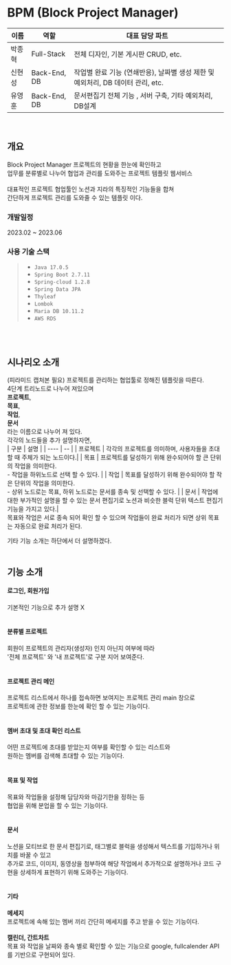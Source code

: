 # BPM (Block Project Manager)

|       이름         |     역할     |   대표 담당 파트  |
| ------------------- | -------------- | ------------------------------------- |
| 박종혁 |     Full-Stack     | 전체 디자인, 기본 게시판 CRUD, etc.|
| 신현성 |     Back-End, DB       | 작업별 완료 기능 (연쇄반응), 날짜별 생성 제한 및 예외처리, DB 데이터 관리, etc.  | 
| 유영훈 |     Back-End, DB       | 문서편집기 전체 기능 , 서버 구축, 기타 예외처리, DB설계 | 

<br>

## 개요
Block Project Manager
프로젝트의 현황을 한눈에 확인하고 <br>
업무를 분류별로 나누어 협업과 관리를 도와주는 프로젝트 템플릿 웹서비스 <br>
<br>
대표적인 프로젝트 협업툴인 노션과 지라의 특징적인 기능들을 합쳐 <br>
간단하게 프로젝트 관리를 도와줄 수 있는 템플릿 이다.<br>

### 개발일정
2023.02 ~ 2023.06 
<br>
### 사용 기술 스택
> * `Java 17.0.5`
> * `Spring Boot 2.7.11`
> * `Spring-cloud 1.2.8`
> * `Spring Data JPA`
> * `Thyleaf`
> * `Lombok`
> * `Maria DB 10.11.2`
> * `AWS RDS`
<br>
<br>


## 시나리오 소개

(피라미드 캡처본 필요)
프로젝트를 관리하는 협업툴로 정해진 템플릿을 따른다. <br>
4단계 트리노드로 나누어 져있으며 <br>
**프로젝트**, <br>
**목표**, <br>
**작업**, <br>
**문서**  <br>
라는 이름으로 나누어 져 있다.
<br>
각각의 노드들을 추가 설명하자면, <br>
| 구분 | 설명 | 
| ---- | -- |
| 프로젝트 | 각각의 프로젝트를 의미하며, 사용자들을 초대 할 때 주체가 되는 노드이다.|
| 목표 |  프로젝트를 달성하기 위해 완수되어야 할 큰 단위의 작업을 의미한다. <br> - 작업을 하위노드로 선택 할 수 있다. |
| 작업 | 목표를 달성하기 위해 완수되어야 할 작은 단위의 작업을 의미한다. <br> - 상위 노드로는 목표, 하위 노드로는 문서를 종속 및 선택할 수 있다. |
| 문서 | 작업에 대한 부가적인 설명을 할 수 있는 문서 편집기로 노션과 비슷한 블럭 단위 텍스트 편집기 기능을 가지고 있다.|
<br>
목표와 작업은 서로 종속 되어 확인 할 수 있으며 작업들이 완료 처리가 되면 상위 목표는 자동으로 완료 처리가 된다. <br>

기타 기능 소개는 하단에서 더 설명하겠다. <br>
<br>

## 기능 소개

#### 로그인, 회원가입 
기본적인 기능으로 추가 설명 X
<br> 
<br> 
#### 분류별 프로젝트 
회원이 프로젝트의 관리자(생성자) 인지 아닌지 여부에 따라 <br> 
'전체 프로젝트' 와 '내 프로젝트'로 구분 지어 보여준다.
<br> 
<br> 
#### 프로젝트 관리 메인
프로젝트 리스트에서 하나를 접속하면 보여지는 프로젝트 관리 main 창으로  <br> 
프로젝트에 관한 정보를 한눈에 확인 할 수 있는 기능이다.
<br> <br> 
#### 멤버 초대 및 초대 확인 리스트 
어떤 프로젝트에 초대를 받았는지 여부를 확인할 수 있는 리스트와 <br> 
원하는 멤버를 검색해 초대할 수 있는 기능이다.
<br> <br> 
#### 목표 및 작업 
목표와 작업들을 설정해 담당자와 마감기한을 정하는 등 <br> 
협업을 위해 분업을 할 수 있는 기능이다.
<br> <br> 

#### 문서
노션을 모티브로 한 문서 편집기로, 태그별로 블럭을 생성해서 텍스트를 기입하거나 위치를 바꿀 수 있고 
<br> 추가로 코드, 이미지, 동영상을 첨부하여 해당 작업에서 추가적으로 설명하거나 코드 구현을 상세하게 표현하기 위해 도와주는 기능이다.
<br> <br> 

#### 기타

**메세지** <br> 
프로젝트에 속해 있는 멤버 끼리 간단히 메세지를 주고 받을 수 있는 기능이다.<br> <br> 
**캘린더, 간트차트** <br> 
목표 와 작업을 날짜와 종속 별로 확인할 수 있는 기능으로 google, fullcalender API를 기반으로 구현되어 있다. <br> 
